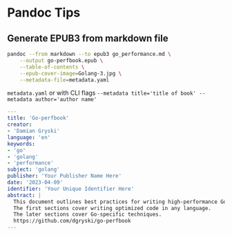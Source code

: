 # Pandoc Tips

## Generate **EPUB3** from **markdown** file

```bash
pandoc --from markdown --to epub3 go_performance.md \
    --output go-perfbook.epub \
    --table-of-contents \
    --epub-cover-image=Golang-3.jpg \
    --metadata-file=metadata.yaml
```

`metadata.yaml` or with CLI flags `--metadata title='title of book' --metadata author='author name'`

```yaml
---
title: 'Go-perfbook'
creator:
- 'Damian Gryski'
language: 'en'
keywords:
- 'go'
- 'golang'
- 'performance'
subject: 'golang'
publisher: 'Your Publisher Name Here'
date: '2023-04-09'
identifier: 'Your Unique Identifier Here'
abstract: |
  This document outlines best practices for writing high-performance Go code. 
  The first sections cover writing optimized code in any language. 
  The later sections cover Go-specific techniques. 
  https://github.com/dgryski/go-perfbook
---
```
